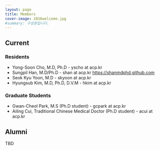 ```yaml
---
layout: page
title: Members
cover-image: 2016welcome.jpg
#summary: 구성원입니다. 
---
```


## Current

### Residents

- Yong-Soon Cho, M.D, Ph.D - yscho at acp.kr
- Sungpil Han, M.D/Ph.D - shan at acp.kr <https://shanmdphd.github.com>
- Seok Kyu Yoon, M.D - skyoon at acp.kr
- Hyungsub Kim, M.D, Ph.D, D.V.M - hkim at acp.kr

### Graduate Students

- Gwan-Cheol Park, M.S (Ph.D student) - gcpark at acp.kr
- Ailing Cui, Traditional Chinese Medical Doctor (Ph.D student) - acui at acp.kr 

## Alumni

TBD

